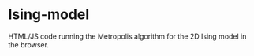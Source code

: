 # Ising-model
HTML/JS code running the Metropolis algorithm for the 2D Ising model in the browser. 
